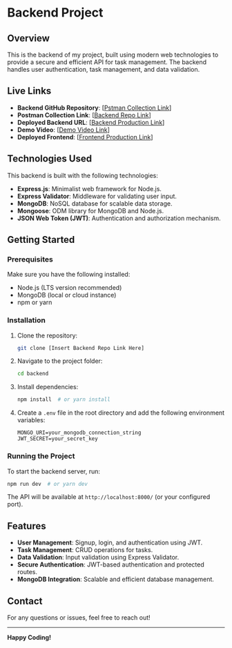 # Backend Project

## Overview

This is the backend of my project, built using modern web technologies to provide a secure and efficient API for task management. The backend handles user authentication, task management, and data validation.

## Live Links

- **Backend GitHub Repository**: [[Pstman Collection Link]([https://github.com/AbdulWahabRaza123/task_management](https://www.postman.com/dark-station-612385/workspace/api-dev/collection/26175871-1f305aef-3cf1-4983-ae35-41bb26a5474b?action=share&creator=26175871))]
- **Postman Collection Link**: [[Backend Repo Link](https://github.com/AbdulWahabRaza123/task_management)]
- **Deployed Backend URL**: [[Backend Production Link](https://task-manage-two-silk.vercel.app/)]
- **Demo Video**: [[Demo Video Link](https://drive.google.com/file/d/1NRs4XL_mPYduFth4O9JXL4yMZ6xJQDzW/view?usp=sharing)]
- **Deployed Frontend**: [[Frontend Production Link](https://task-manage-frontend-dl95.vercel.app/)]

## Technologies Used

This backend is built with the following technologies:

- **Express.js**: Minimalist web framework for Node.js.
- **Express Validator**: Middleware for validating user input.
- **MongoDB**: NoSQL database for scalable data storage.
- **Mongoose**: ODM library for MongoDB and Node.js.
- **JSON Web Token (JWT)**: Authentication and authorization mechanism.

## Getting Started

### Prerequisites

Make sure you have the following installed:

- Node.js (LTS version recommended)
- MongoDB (local or cloud instance)
- npm or yarn

### Installation

1. Clone the repository:
   ```sh
   git clone [Insert Backend Repo Link Here]
   ```
2. Navigate to the project folder:
   ```sh
   cd backend
   ```
3. Install dependencies:
   ```sh
   npm install  # or yarn install
   ```
4. Create a `.env` file in the root directory and add the following environment variables:
   ```env
   MONGO_URI=your_mongodb_connection_string
   JWT_SECRET=your_secret_key
   ```

### Running the Project

To start the backend server, run:

```sh
npm run dev  # or yarn dev
```

The API will be available at `http://localhost:8000/` (or your configured port).

## Features

- **User Management**: Signup, login, and authentication using JWT.
- **Task Management**: CRUD operations for tasks.
- **Data Validation**: Input validation using Express Validator.
- **Secure Authentication**: JWT-based authentication and protected routes.
- **MongoDB Integration**: Scalable and efficient database management.


## Contact

For any questions or issues, feel free to reach out!

---

**Happy Coding!**

